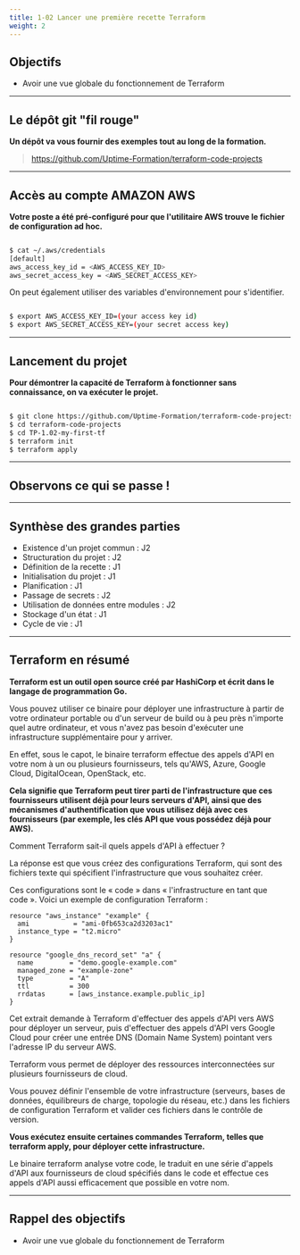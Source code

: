 ```yaml
---
title: 1-02 Lancer une première recette Terraform
weight: 2
---
```


## Objectifs 
- Avoir une vue globale du fonctionnement de Terraform  
---

## Le dépôt git "fil rouge"

**Un dépôt va vous fournir des exemples tout au long de la formation.**

> https://github.com/Uptime-Formation/terraform-code-projects

---

## Accès au compte AMAZON AWS

**Votre poste a été pré-configuré pour que l'utilitaire AWS trouve le fichier de configuration ad hoc.**

```bash

$ cat ~/.aws/credentials 
[default]
aws_access_key_id = <AWS_ACCESS_KEY_ID>
aws_secret_access_key = <AWS_SECRET_ACCESS_KEY>

```

On peut également utiliser des variables d'environnement pour s'identifier.

```bash

$ export AWS_ACCESS_KEY_ID=(your access key id)
$ export AWS_SECRET_ACCESS_KEY=(your secret access key)

```

---


## Lancement du projet 

**Pour démontrer la capacité de Terraform à fonctionner sans connaissance, on va exécuter le projet.**

```bash

$ git clone https://github.com/Uptime-Formation/terraform-code-projects
$ cd terraform-code-projects
$ cd TP-1.02-my-first-tf
$ terraform init
$ terraform apply

```



---

## Observons ce qui se passe !

---
## Synthèse des grandes parties
  * Existence d'un projet commun :  J2
  * Structuration du projet  : J2 
  * Définition de la recette : J1
  * Initialisation du projet : J1 
  * Planification : J1
  * Passage de secrets : J2 
  * Utilisation de données entre modules : J2
  * Stockage d'un état : J1
  * Cycle de vie : J1
---

## Terraform en résumé 

**Terraform est un outil open source créé par HashiCorp et écrit dans le langage de programmation Go.**

Vous pouvez utiliser ce binaire pour déployer une infrastructure à partir de votre ordinateur portable ou d'un serveur de build ou à peu près n'importe quel autre ordinateur, et vous n'avez pas besoin d'exécuter une infrastructure supplémentaire pour y arriver. 

En effet, sous le capot, le binaire terraform effectue des appels d'API en votre nom à un ou plusieurs fournisseurs, tels qu'AWS, Azure, Google Cloud, DigitalOcean, OpenStack, etc. 

**Cela signifie que Terraform peut tirer parti de l'infrastructure que ces fournisseurs utilisent déjà pour leurs serveurs d'API, ainsi que des mécanismes d'authentification que vous utilisez déjà avec ces fournisseurs (par exemple, les clés API que vous possédez déjà pour AWS).** 

Comment Terraform sait-il quels appels d'API à effectuer ? 

La réponse est que vous créez des configurations Terraform, qui sont des fichiers texte qui spécifient l'infrastructure que vous souhaitez créer. 

Ces configurations sont le « code » dans « l'infrastructure en tant que code ». Voici un exemple de configuration Terraform :

```
resource "aws_instance" "example" {
  ami           = "ami-0fb653ca2d3203ac1"
  instance_type = "t2.micro"
}

resource "google_dns_record_set" "a" {
  name         = "demo.google-example.com"
  managed_zone = "example-zone"
  type         = "A"
  ttl          = 300
  rrdatas      = [aws_instance.example.public_ip]
}
``` 
Cet extrait demande à Terraform d'effectuer des appels d'API vers AWS pour déployer un serveur, puis d'effectuer des appels d'API vers Google Cloud pour créer une entrée DNS (Domain Name System) pointant vers l'adresse IP du serveur AWS.

Terraform vous permet de déployer des ressources interconnectées sur plusieurs fournisseurs de cloud.

Vous pouvez définir l'ensemble de votre infrastructure (serveurs, bases de données, équilibreurs de charge, topologie du réseau, etc.) dans les fichiers de configuration Terraform et valider ces fichiers dans le contrôle de version.

**Vous exécutez ensuite certaines commandes Terraform, telles que terraform apply, pour déployer cette infrastructure.**

Le binaire terraform analyse votre code, le traduit en une série d'appels d'API aux fournisseurs de cloud spécifiés dans le code et effectue ces appels d'API aussi efficacement que possible en votre nom.

---


## Rappel des objectifs 
- Avoir une vue globale du fonctionnement de Terraform  
